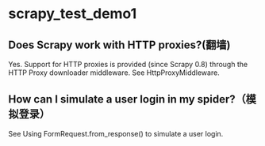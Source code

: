 # scrapy_test_demo1

## Does Scrapy work with HTTP proxies?(翻墙)
Yes. Support for HTTP proxies is provided (since Scrapy 0.8) through the HTTP Proxy downloader middleware. See HttpProxyMiddleware.

## How can I simulate a user login in my spider?（模拟登录）
See Using FormRequest.from_response() to simulate a user login.